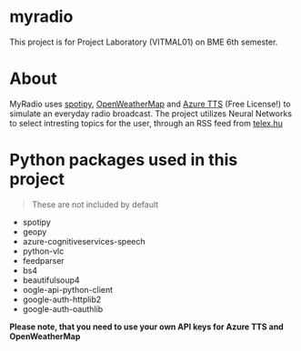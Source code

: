 # myradio

This project is for Project Laboratory (VITMAL01) on BME 6th semester.

# About

MyRadio uses [spotipy](https://spotipy.readthedocs.io/en/2.18.0/), [OpenWeatherMap](https://openweathermap.org/api)
and [Azure TTS](https://docs.microsoft.com/en-us/azure/cognitive-services/speech-service/index-text-to-speech) (Free
License!) to simulate an everyday radio broadcast. The project utilizes Neural Networks to select intresting topics for
the user, through an RSS feed from [telex.hu](https://telex.hu/)

# Python packages used in this project
> These are not included by default
* spotipy
* geopy
* azure-cognitiveservices-speech
* python-vlc
* feedparser
* bs4
* beautifulsoup4
* oogle-api-python-client 
* google-auth-httplib2
* google-auth-oauthlib

**Please note, that you need to use your own API keys for Azure TTS and OpenWeatherMap**